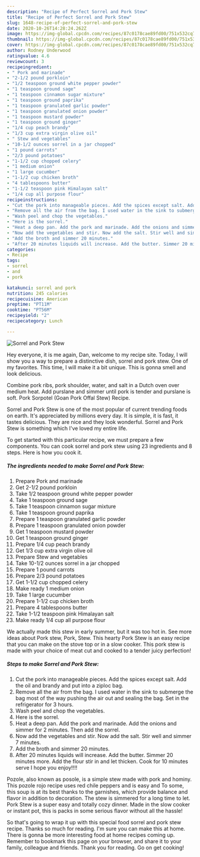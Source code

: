 ```yaml
---
description: "Recipe of Perfect Sorrel and Pork Stew"
title: "Recipe of Perfect Sorrel and Pork Stew"
slug: 1648-recipe-of-perfect-sorrel-and-pork-stew
date: 2020-10-26T14:28:24.262Z
image: https://img-global.cpcdn.com/recipes/87c0178cae89fd00/751x532cq70/sorrel-and-pork-stew-recipe-main-photo.jpg
thumbnail: https://img-global.cpcdn.com/recipes/87c0178cae89fd00/751x532cq70/sorrel-and-pork-stew-recipe-main-photo.jpg
cover: https://img-global.cpcdn.com/recipes/87c0178cae89fd00/751x532cq70/sorrel-and-pork-stew-recipe-main-photo.jpg
author: Rodney Underwood
ratingvalue: 4.6
reviewcount: 3
recipeingredient:
- " Pork and marinade"
- "2-1/2 pound porkloin"
- "1/2 teaspoon ground white pepper powder"
- "1 teaspoon ground sage"
- "1 teaspoon cinnamon sugar mixture"
- "1 teaspoon ground paprika"
- "1 teaspoon granulated garlic powder"
- "1 teaspoon granulated onion powder"
- "1 teaspoon mustard powder"
- "1 teaspoon ground ginger"
- "1/4 cup peach brandy"
- "1/3 cup extra virgin olive oil"
- " Stew and vegetables"
- "10-1/2 ounces sorrel in a jar chopped"
- "1 pound carrots"
- "2/3 pound potatoes"
- "1-1/2 cup chopped celery"
- "1 medium onion"
- "1 large cucumber"
- "1-1/2 cup chicken broth"
- "4 tablespoons butter"
- "1-1/2 teaspoon pink Himalayan salt"
- "1/4 cup all purpose flour"
recipeinstructions:
- "Cut the pork into manageable pieces. Add the spices except salt. Add the oil and brandy and put into a ziploc bag."
- "Remove all the air from the bag. I used water in the sink to submerge the bag most of the way pushing the air out and sealing the bag. Set in the refrigerator for 3 hours."
- "Wash peel and chop the vegetables."
- "Here is the sorrel."
- "Heat a deep pan. Add the pork and marinade. Add the onions and simmer for 2 minutes. Then add the sorrel."
- "Now add the vegetables and stir. Now add the salt. Stir well and simmer 7 minutes."
- "Add the broth and simmer 20 minutes."
- "After 20 minutes liquids will increase. Add the butter. Simmer 20 minutes more. Add the flour stir in and let thicken. Cook for 10 minutes serve I hope you enjoy!!!!"
categories:
- Recipe
tags:
- sorrel
- and
- pork

katakunci: sorrel and pork 
nutrition: 245 calories
recipecuisine: American
preptime: "PT11M"
cooktime: "PT56M"
recipeyield: "2"
recipecategory: Lunch

---
```



![Sorrel and Pork Stew](https://img-global.cpcdn.com/recipes/87c0178cae89fd00/751x532cq70/sorrel-and-pork-stew-recipe-main-photo.jpg)

Hey everyone, it is me again, Dan, welcome to my recipe site. Today, I will show you a way to prepare a distinctive dish, sorrel and pork stew. One of my favorites. This time, I will make it a bit unique. This is gonna smell and look delicious.

Combine pork ribs, pork shoulder, water, and salt in a Dutch oven over medium heat. Add purslane and simmer until pork is tender and purslane is soft. Pork Sorpotel (Goan Pork Offal Stew) Recipe.

Sorrel and Pork Stew is one of the most popular of current trending foods on earth. It's appreciated by millions every day. It is simple, it is fast, it tastes delicious. They are nice and they look wonderful. Sorrel and Pork Stew is something which I've loved my entire life.


To get started with this particular recipe, we must prepare a few components. You can cook sorrel and pork stew using 23 ingredients and 8 steps. Here is how you cook it.

<!--inarticleads1-->

##### The ingredients needed to make Sorrel and Pork Stew:

1. Prepare  Pork and marinade
1. Get 2-1/2 pound porkloin
1. Take 1/2 teaspoon ground white pepper powder
1. Take 1 teaspoon ground sage
1. Take 1 teaspoon cinnamon sugar mixture
1. Take 1 teaspoon ground paprika
1. Prepare 1 teaspoon granulated garlic powder
1. Prepare 1 teaspoon granulated onion powder
1. Get 1 teaspoon mustard powder
1. Get 1 teaspoon ground ginger
1. Prepare 1/4 cup peach brandy
1. Get 1/3 cup extra virgin olive oil
1. Prepare  Stew and vegetables
1. Take 10-1/2 ounces sorrel in a jar chopped
1. Prepare 1 pound carrots
1. Prepare 2/3 pound potatoes
1. Get 1-1/2 cup chopped celery
1. Make ready 1 medium onion
1. Take 1 large cucumber
1. Prepare 1-1/2 cup chicken broth
1. Prepare 4 tablespoons butter
1. Take 1-1/2 teaspoon pink Himalayan salt
1. Make ready 1/4 cup all purpose flour


We actually made this stew in early summer, but it was too hot in. See more ideas about Pork stew, Pork, Stew. This hearty Pork Stew is an easy recipe that you can make on the stove top or in a slow cooker. This pork stew is made with your choice of meat cut and cooked to a tender juicy perfection! 

<!--inarticleads2-->

##### Steps to make Sorrel and Pork Stew:

1. Cut the pork into manageable pieces. Add the spices except salt. Add the oil and brandy and put into a ziploc bag.
1. Remove all the air from the bag. I used water in the sink to submerge the bag most of the way pushing the air out and sealing the bag. Set in the refrigerator for 3 hours.
1. Wash peel and chop the vegetables.
1. Here is the sorrel.
1. Heat a deep pan. Add the pork and marinade. Add the onions and simmer for 2 minutes. Then add the sorrel.
1. Now add the vegetables and stir. Now add the salt. Stir well and simmer 7 minutes.
1. Add the broth and simmer 20 minutes.
1. After 20 minutes liquids will increase. Add the butter. Simmer 20 minutes more. Add the flour stir in and let thicken. Cook for 10 minutes serve I hope you enjoy!!!!


Pozole, also known as posole, is a simple stew made with pork and hominy. This pozole rojo recipe uses red chile peppers and is easy and To some, this soup is at its best thanks to the garnishes, which provide balance and flavor in addition to decoration. The stew is simmered for a long time to let. Pork Stew is a super easy and totally cozy dinner. Made in the slow cooker or instant pot, this is packs in some serious flavor without all the hassle! 

So that's going to wrap it up with this special food sorrel and pork stew recipe. Thanks so much for reading. I'm sure you can make this at home. There is gonna be more interesting food at home recipes coming up. Remember to bookmark this page on your browser, and share it to your family, colleague and friends. Thank you for reading. Go on get cooking!
